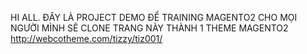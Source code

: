 HI ALL.
ĐÂY LÀ PROJECT DEMO ĐỂ TRAINING MAGENTO2 CHO MỌI NGƯỜI
MÌNH SẼ CLONE TRANG NÀY THÀNH 1 THEME MAGENTO2
http://webcotheme.com/tizzy/tiz001/
